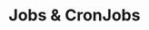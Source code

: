 ---
docType: "Course"
title: "Jobs & CronJobs"
description: "One-off and scheduled tasks"
courseTitle: "Jobs & CronJobs"
themeColor: "#3C494F"
weight: 1
cardImage: ""
---